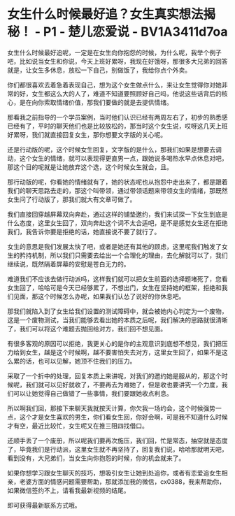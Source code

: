 # 女生什么时候最好追？女生真实想法揭秘！ - P1 - 楚儿恋爱说 - BV1A3411d7oa

女生什么时候最好追呢，一定是在女生向你抱怨的时候，为什么呢，我举个例子吧，比如说当女生和你说，今天上班好累呀，我现在好饿呀，那很多大兄弟的回答就是，让女生多休息，放松一下自己，别做饭了，我给你点个外卖。

你们都很喜欢去着急着表现自己，想为这个女生做点什么，来让女生觉得你对她非常的好，女生都这么大的人了，难道不知道要照顾好自己吗，他说这些话背后的核心，是在向你索取情绪价值，那我们要做的就是去提供情绪。

那看我之前指导的一个学员案例，当时他们认识已经有两周左右了，初步的熟悉感已经有了，平时的聊天他们也是比较放松的，那当时这个女生说，哎呀这几天上班好累呀，我们就直接回复女生，那你想要文字版的关心呢。

还是行动版的呢，这个时候女生回复，文字版的是什么，那我们如果是想要去调动，这个女生的情绪，就可以表现得更直男一点，跟她说多喝热水早点休息对吧，那这个目的呢就是让她放弃这个选，这个时候女生就会，且。

那行动版的呢，你看她的情绪就有了，她的状态呢也从抱怨中走出来了，都是跟着我们的聊天思路去走的，那这个叫带领，通过带领话题来带领女生的情绪，那既然女生问了行动版了，那我们就大有文章可做了。

我们直接回穿越屏幕双向奔赴，通过这样的铺垫邀约，我们来试探一下女生到底是什么态度，这里女生回了，双向奔赴这个词不太合适吧，是不是感觉女生还在拒绝我们，我告诉你要是拒绝的话，她直接说不要了就行了。

女生的意思是我们发展太快了吧，或者是她还有其他的顾虑，这里呢我们触发了女生的矜持机制，所以我们只需要去给出一个合理化的理由，去化解就可以了，我们继续说，既然隔着屏幕的安慰是苍白无力的。

难道我们不应该去做行动派吗，这样我们就可以把女生前面的选择题堵死了，您看女生回了，哈哈可是今天已经够累了，不想出门，女生在坚持她的框架，拒绝和我们见面，那这个时候怎么办呢，如果我们认怂了说好的你休息吧。

那我们就陷入到了女生给我们设置的测试障碍中，就会被她内心判定为一个废物，这是一个废物测试，当我们能够去看出她的本质之后呢，我们解决的思路就很清晰了，我们可以将这个难题去抛回给对方，我们回不想见面。

有很多客观的原因可以拒绝，我更关心的是你的主观意识到底想不想见，我们把压力给到女生，越是这个时候啊，越不要害怕失去对方，这里女生回了，如果不是这么累的话，也可以见解，她顶不住我们的压力。

采取了一个折中的处理，回复本质上来讲呢，对我们的邀约她是服从的，那这个时候呢，我们就可以见好就收了，不要再去为难她了，但是收也要讲究一个力度，我们可以让她觉得自己做错了一些事情，我们要跟她收点利息。

所以啊我们回，那接下来聊天我就按天计算，你欠我一场约会，这个时候强势一点，这个才是女生喜欢的男生，你们看女生回，你好会啊，可是我不知道什么时候才有空，最近比较忙，女生呢又在推三阻四找借口。

还顺手丢了一个废册，所以呢我们要再次施压，我们回，忙是常态，抽空就是态度了，毕竟我们是行动派，这里女生就不再坚持了，回复我们说，哈哈那就明天吧，看到没有，大兄弟们，当女生向你抱怨的时候，你的机会就来了。

如果你想学习跟女生聊天的技巧，想吸引女生让她到处追你，或者有恋爱追女生相亲，老婆方面的情感问题需要帮助，那就添加我的微信，cx0388，我来帮助你，如果微信签约不上，请看我最新视频的结尾。

即可获得最新联系方式哦。